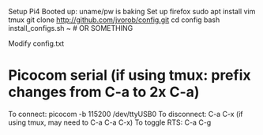 Setup Pi4
Booted up: uname/pw is baking
Set up firefox
    sudo apt install vim tmux
    git clone http://github.com/jvorob/config.git
    cd config
    bash install_configs.sh ~ # OR SOMETHING

Modify config.txt

# Picocom serial (if using tmux: prefix changes from C-a to 2x C-a) 
To connect:
    picocom -b 115200 /dev/ttyUSB0
To disconnect: C-a C-x   (if using tmux, may need to C-a C-a C-x)
To toggle RTS: C-a C-g
